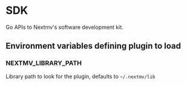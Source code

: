 # SDK

Go APIs to Nextmv's software development kit.

## Environment variables defining plugin to load

### NEXTMV_LIBRARY_PATH

Library path to look for the plugin, defaults to ``~/.nextmv/lib``
